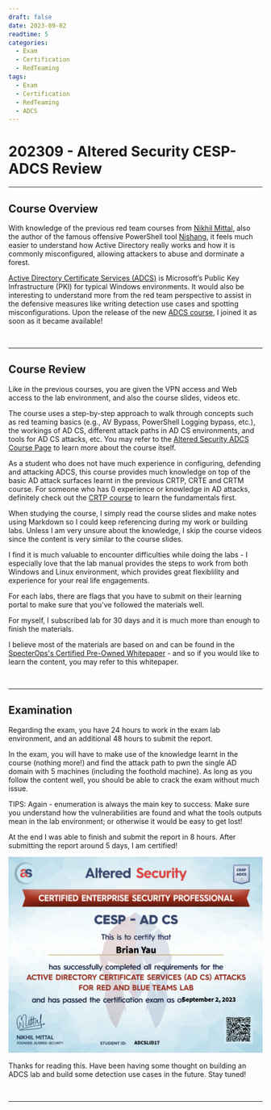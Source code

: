 ```yaml
---
draft: false
date: 2023-09-02
readtime: 5
categories:
  - Exam
  - Certification
  - RedTeaming
tags:
  - Exam
  - Certification
  - RedTeaming
  - ADCS
---
```


# 202309 - Altered Security CESP-ADCS Review

---

## Course Overview

With knowledge of the previous red team courses from [Nikhil Mittal](https://in.linkedin.com/in/mittalnikhil), also the author of the famous offensive PowerShell tool [Nishang](https://github.com/samratashok/nishang), it feels much easier to understand how Active Directory really works and how it is commonly misconfigured, allowing attackers to abuse and dorminate a forest.

[Active Directory Certificate Services (ADCS)](https://learn.microsoft.com/en-us/windows-server/identity/ad-cs/active-directory-certificate-services-overview) is Microsoft’s Public Key Infrastructure (PKI) for typical Windows environments. It would also be interesting to understand more from the red team perspective to assist in the defensive measures like writing detection use cases and spotting misconfigurations. Upon the release of the new [ADCS course](https://www.alteredsecurity.com/adcs), I joined it as soon as it became available!

<br/>

---

## Course Review

Like in the previous courses, you are given the VPN access and Web access to the lab environment, and also the course slides, videos etc.

The course uses a step-by-step approach to walk through concepts such as red teaming basics (e.g., AV Bypass, PowerShell Logging bypass, etc.), the workings of AD CS, different attack paths in AD CS environments, and tools for AD CS attacks, etc. You may refer to the [Altered Security ADCS Course Page](https://www.alteredsecurity.com/adcs) to learn more about the course itself.

As a student who does not have much experience in configuring, defending and attacking ADCS, this course provides much knowledge on top of the basic AD attack surfaces learnt in the previous CRTP, CRTE and CRTM course. For someone who has 0 experience or knowledge in AD attacks, definitely check out the [CRTP course](https://www.alteredsecurity.com/adlab) to learn the fundamentals first.

When studying the course, I simply read the course slides and make notes using Markdown so I could keep referencing during my work or building labs. Unless I am very unsure about the knowledge, I skip the course videos since the content is very similar to the course slides. 

I find it is much valuable to encounter difficulties while doing the labs - I especially love that the lab manual provides the steps to work from both Windows and Linux environment, which provides great flexiblility and experience for your real life engagements.

For each labs, there are flags that you have to submit on their learning portal to make sure that you've followed the materials well.

For myself, I subscribed lab for 30 days and it is much more than enough to finish the materials.

I believe most of the materials are based on and can be found in the [SpecterOps's Certified Pre-Owned Whitepaper](https://specterops.io/wp-content/uploads/sites/3/2022/06/Certified_Pre-Owned.pdf) - and so if you would like to learn the content, you may refer to this whitepaper.

<br/>

---

## Examination

Regarding the exam, you have 24 hours to work in the exam lab environment, and an additional 48 hours to submit the report.

In the exam, you will have to make use of the knowledge learnt in the course (nothing more!) and find the attack path to pwn the single AD domain with 5 machines (including the foothold machine). As long as you follow the content well, you should be able to crack the exam without much issue.

TIPS: Again - enumeration is always the main key to success. Make sure you understand how the vulnerabilities are found and what the tools outputs mean in the lab environment; or otherwise it would be easy to get lost!

At the end I was able to finish and submit the report in 8 hours. After submitting the report around 5 days, I am certified!

![](images/2023-09-02-22-22-59.png)

Thanks for reading this. Have been having some thought on building an ADCS lab and build some detection use cases in the future. Stay tuned!

<br/>

---